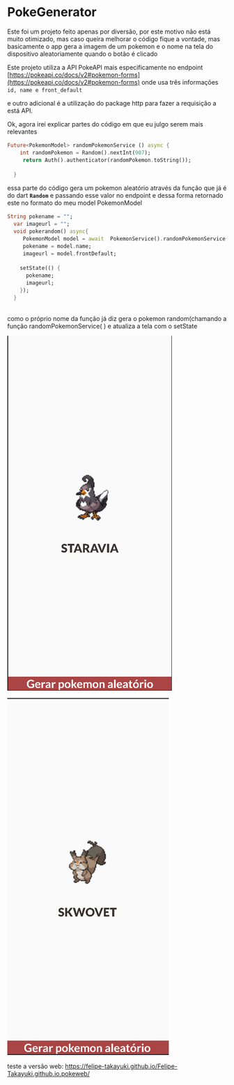 # PokeGenerator

Este foi um projeto feito apenas por diversão, por este motivo não está muito otimizado, mas caso queira melhorar o código fique a vontade, mas basicamente o app gera a imagem de um pokemon e o nome na tela do dispositivo aleatoriamente quando o botão é clicado

Este projeto utiliza a API PokeAPI mais especificamente no endpoint [https://pokeapi.co/docs/v2#pokemon-forms](https://pokeapi.co/docs/v2#pokemon-forms) onde usa três informações `id, name e front_default` 

e outro adicional é a utilização do package http para fazer a requisição a está API.

Ok, agora irei explicar partes do código em que eu julgo serem mais relevantes

```dart
Future<PokemonModel> randomPokemonService () async {
    int randomPokemon = Random().nextInt(907);
     return Auth().authenticator(randomPokemon.toString());
     
  }
```

essa parte do código gera um pokemon aleatório através da função que já é do dart **`Random`** e passando esse valor no endpoint e dessa forma retornado este no formato do meu model PokemonModel 

```dart
String pokename = "";
  var imageurl = "";
  void pokerandom() async{
     PokemonModel model = await  PokemonService().randomPokemonService();
     pokename = model.name;
     imageurl = model.frontDefault;

    setState(() {
      pokename;
      imageurl;
    });
  }
 
```

como o próprio nome da função já diz gera o pokemon random(chamando a função randomPokemonService( ) e atualiza a tela com o setState 

![Untitled](PokeGenerator%206d840af515434d06bf90575f619ecda6/Untitled.png)

![Untitled](PokeGenerator%206d840af515434d06bf90575f619ecda6/Untitled%201.png)

teste a versão web: https://felipe-takayuki.github.io/Felipe-Takayuki.github.io.pokeweb/
